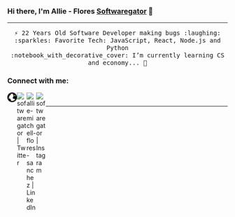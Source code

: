 

### Hi there, I'm Allie - Flores [Softwaregator][website] 👋
<hr/>

<p align="center">
  <samp>
    ⚡ 22 Years Old Software Developer making bugs :laughing: <br>
    :sparkles: Favorite Tech: JavaScript, React, Node.js and Python <br>
    :notebook_with_decorative_cover: I’m currently learning CS and economy...  🌱 <br>
  </samp>
</p>

### Connect with me:

[<img align="left" alt="alliemichell.com" width="22px" src="https://raw.githubusercontent.com/iconic/open-iconic/master/svg/globe.svg" />][website]
[<img align="left" alt="softwaregator | Twitter" width="22px" src="https://cdn.jsdelivr.net/npm/simple-icons@v3/icons/twitter.svg" />][twitter]
[<img align="left" alt="allie-michell-flores-sanchez | LinkedIn" width="22px" src="https://cdn.jsdelivr.net/npm/simple-icons@v3/icons/linkedin.svg" />][linkedin]
[<img align="left" alt="softwaregator | Instagram" width="22px" src="https://cdn.jsdelivr.net/npm/simple-icons@v3/icons/instagram.svg" />][instagram]

<br />

[website]: https://alliemichell.com
[twitter]: https://twitter.com/softwaregator
[instagram]: https://www.instagram.com/softwaregator/
[linkedin]: https://www.linkedin.com/in/allie-michell-flores-sanchez-91282614a/
<hr>

